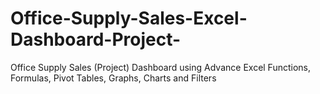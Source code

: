 # Office-Supply-Sales-Excel-Dashboard-Project-
Office Supply Sales (Project) Dashboard using Advance Excel Functions, Formulas, Pivot Tables, Graphs, Charts and Filters

